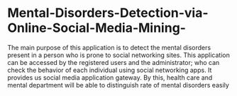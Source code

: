 # Mental-Disorders-Detection-via-Online-Social-Media-Mining-
The main purpose of this application is to detect the mental disorders present in a person who is prone to social networking sites. This application can be accessed by the registered users and the administrator; who can check the behavior of each individual using social networking apps. It provides us social media application gateway. By this, health care and mental department will be able to distinguish rate of mental disorders easily
